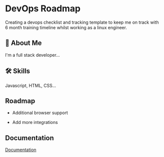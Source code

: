 
# DevOps Roadmap

Creating a devops checklist and tracking template to keep me on track with 6 month training timeline whilst working as a linux engineer. 




## 🚀 About Me
I'm a full stack developer...


## 🛠 Skills
Javascript, HTML, CSS...


## Roadmap

- Additional browser support

- Add more integrations


## Documentation

[Documentation](https://linktodocumentation)

